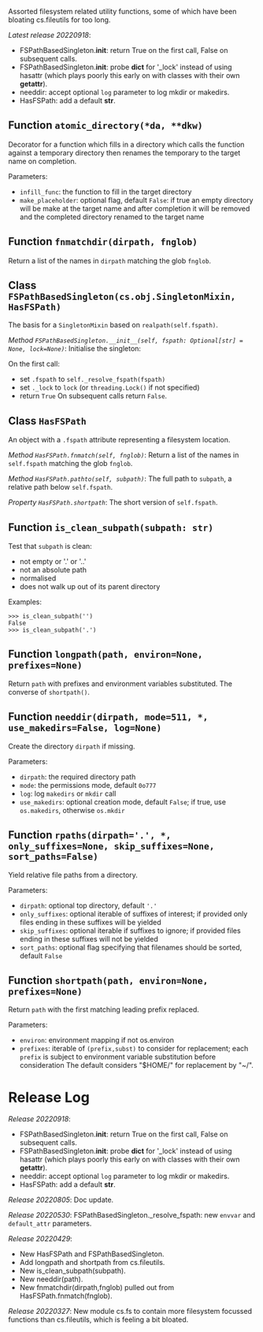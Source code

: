 Assorted filesystem related utility functions,
some of which have been bloating cs.fileutils for too long.

*Latest release 20220918*:
* FSPathBasedSingleton.__init__: return True on the first call, False on subsequent calls.
* FSPathBasedSingleton.__init__: probe __dict__ for '_lock' instead of using hasattr (which plays poorly this early on with classes with their own __getattr__).
* needdir: accept optional `log` parameter to log mkdir or makedirs.
* HasFSPath: add a default __str__.

## Function `atomic_directory(*da, **dkw)`

Decorator for a function which fills in a directory
which calls the function against a temporary directory
then renames the temporary to the target name on completion.

Parameters:
* `infill_func`: the function to fill in the target directory
* `make_placeholder`: optional flag, default `False`:
  if true an empty directory will be make at the target name
  and after completion it will be removed and the completed
  directory renamed to the target name

## Function `fnmatchdir(dirpath, fnglob)`

Return a list of the names in `dirpath` matching the glob `fnglob`.

## Class `FSPathBasedSingleton(cs.obj.SingletonMixin, HasFSPath)`

The basis for a `SingletonMixin` based on `realpath(self.fspath)`.

*Method `FSPathBasedSingleton.__init__(self, fspath: Optional[str] = None, lock=None)`*:
Initialise the singleton:

On the first call:
- set `.fspath` to `self._resolve_fspath(fspath)`
- set `._lock` to `lock` (or `threading.Lock()` if not specified)
- return `True`
On subsequent calls return `False`.

## Class `HasFSPath`

An object with a `.fspath` attribute representing a filesystem location.

*Method `HasFSPath.fnmatch(self, fnglob)`*:
Return a list of the names in `self.fspath` matching the glob `fnglob`.

*Method `HasFSPath.pathto(self, subpath)`*:
The full path to `subpath`, a relative path below `self.fspath`.

*Property `HasFSPath.shortpath`*:
The short version of `self.fspath`.

## Function `is_clean_subpath(subpath: str)`

Test that `subpath` is clean:
- not empty or '.' or '..'
- not an absolute path
- normalised
- does not walk up out of its parent directory

Examples:

    >>> is_clean_subpath('')
    False
    >>> is_clean_subpath('.')

## Function `longpath(path, environ=None, prefixes=None)`

Return `path` with prefixes and environment variables substituted.
The converse of `shortpath()`.

## Function `needdir(dirpath, mode=511, *, use_makedirs=False, log=None)`

Create the directory `dirpath` if missing.

Parameters:
* `dirpath`: the required directory path
* `mode`: the permissions mode, default `0o777`
* `log`: log `makedirs` or `mkdir` call
* `use_makedirs`: optional creation mode, default `False`;
  if true, use `os.makedirs`, otherwise `os.mkdir`

## Function `rpaths(dirpath='.', *, only_suffixes=None, skip_suffixes=None, sort_paths=False)`

Yield relative file paths from a directory.

Parameters:
* `dirpath`: optional top directory, default `'.'`
* `only_suffixes`: optional iterable of suffixes of interest;
  if provided only files ending in these suffixes will be yielded
* `skip_suffixes`: optional iterable if suffixes to ignore;
  if provided files ending in these suffixes will not be yielded
* `sort_paths`: optional flag specifying that filenames should be sorted,
  default `False`

## Function `shortpath(path, environ=None, prefixes=None)`

Return `path` with the first matching leading prefix replaced.

Parameters:
* `environ`: environment mapping if not os.environ
* `prefixes`: iterable of `(prefix,subst)` to consider for replacement;
  each `prefix` is subject to environment variable
  substitution before consideration
  The default considers "$HOME/" for replacement by "~/".

# Release Log



*Release 20220918*:
* FSPathBasedSingleton.__init__: return True on the first call, False on subsequent calls.
* FSPathBasedSingleton.__init__: probe __dict__ for '_lock' instead of using hasattr (which plays poorly this early on with classes with their own __getattr__).
* needdir: accept optional `log` parameter to log mkdir or makedirs.
* HasFSPath: add a default __str__.

*Release 20220805*:
Doc update.

*Release 20220530*:
FSPathBasedSingleton._resolve_fspath: new `envvar` and `default_attr` parameters.

*Release 20220429*:
* New HasFSPath and FSPathBasedSingleton.
* Add longpath and shortpath from cs.fileutils.
* New is_clean_subpath(subpath).
* New needdir(path).
* New fnmatchdir(dirpath,fnglob) pulled out from HasFSPath.fnmatch(fnglob).

*Release 20220327*:
New module cs.fs to contain more filesystem focussed functions than cs.fileutils, which is feeling a bit bloated.
